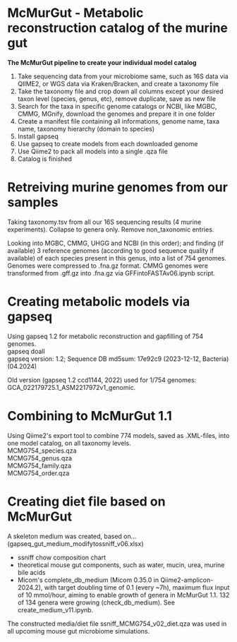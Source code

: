 # McMurGut - Metabolic reconstruction catalog of the murine gut
**The McMurGut pipeline to create your individual model catalog**

1) Take sequencing data from your microbiome same, such as 16S data via QIIME2, or WGS data via Kraken/Bracken, and create a taxonomy file
2) Take the taxonomy file and crop down all columns except your desired taxon level (species, genus, etc), remove duplicate, save as new file
3) Search for the taxa in specific genome catalogs or NCBI, like MGBC, CMMG, MGnify, download the genomes and prepare it in one folder
4) Create a manifest file containing all informations, genome name, taxa name, taxonomy hierarchy (domain to species)
5) Install gapseq
6) Use gapseq to create models from each downloaded genome
7) Use Qiime2 to pack all models into a single .qza file
8) Catalog is finished


Retreiving murine genomes from our samples 
==========================================

Taking taxonomy.tsv from all our 16S sequencing results (4 murine experiments). Collapse to genera only. Remove non_taxonomic entries.
 
Looking into MGBC, CMMG, UHGG and NCBI (in this order); and finding (if available) 3 reference genomes (according to good sequence quality if available) of each species present in this genus, into a list of 754 genomes.  
Genomes were compressed to .fna.gz format. CMMG genomes were transformed from .gff.gz into .fna.gz via GFFintoFASTAv06.ipynb script.  

Creating metabolic models via gapseq 
====================================
Using gapseq 1.2 for metabolic reconstruction and gapfilling of 754 genomes.  
gapseq doall  
gapseq version: 1.2; Sequence DB md5sum: 17e92c9 (2023-12-12, Bacteria) (04.2024)

Old version (gapseq 1.2 ccd1144, 2022) used for 1/754 genomes: GCA_022179725.1_ASM2217972v1_genomic.

Combining to McMurGut 1.1
=========================
Using Qiime2's export tool to combine 774 models, saved as .XML-files, into one model catalog, on all taxonomy levels.  
MCMG754_species.qza  
MCMG754_genus.qza  
MCMG754_family.qza  
MCMG754_order.qza  



Creating diet file based on McMurGut  
====================================
A skeleton medium was created, based on... (gapseq_gut_medium_modifytossniff_v06.xlsx)
- ssniff chow composition chart
- theoretical mouse gut components, such as water, mucin, urea, murine bile acids
- Micom's complete_db_medium (Micom 0.35.0 in Qiime2-amplicon-2024.2), with target doubling time of 0.1 (every ~7h), maximum flux input of 10 mmol/hour, aiming to enable growth of genera in McMurGut 1.1. 132 of 134 genera were growing (check_db_medium). See create_medium_v11.ipynb.

The constructed media/diet file ssniff_MCMG754_v02_diet.qza was used in all upcoming mouse gut microbiome simulations.




